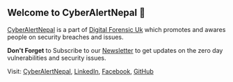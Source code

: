 ## Welcome to CyberAlertNepal 👋

[CyberAlertNepal](https://cyberalertnepal.com) is a part of [Digital Forensic Uk](https://digitalforensicuk.com) which promotes and awares people on security breaches and issues.

 **Don't Forget** to Subscribe to our [Newsletter](https://cyberalertnepal.com/#contact) to get updates on the zero day vulnerabilities and security issues.
 
 Visit: [CyberAlertNepal](https://cyberalertnepal.com), [LinkedIn](https://linkedin.com/company/cyberalertnepal), [Facebook](https://facebook.com/cyberalertnepal), [GitHub](https://github.com/cyberalertnepal)

<!--

**Here are some ideas to get you started:**

🙋‍♀️ A short introduction - what is your organization all about?
🌈 Contribution guidelines - how can the community get involved?
👩‍💻 Useful resources - where can the community find your docs? Is there anything else the community should know?
🍿 Fun facts - what does your team eat for breakfast?
🧙 Remember, you can do mighty things with the power of [Markdown](https://docs.github.com/github/writing-on-github/getting-started-with-writing-and-formatting-on-github/basic-writing-and-formatting-syntax)
-->
